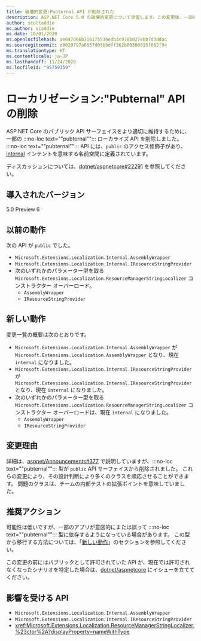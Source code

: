 ```yaml
---
title: 破壊的変更:Pubternal API が削除された
description: ASP.NET Core 5.0 の破壊的変更について学習します。この変更後、一部の Pubternal ローカライズ API が削除されました。
author: scottaddie
ms.author: scaddie
ms.date: 10/01/2020
ms.openlocfilehash: ae647d66b716175536edb3c978b027ebb7d3ddac
ms.sourcegitcommit: d8020797a6657d0fbbdff362b80300815f682f94
ms.translationtype: HT
ms.contentlocale: ja-JP
ms.lasthandoff: 11/24/2020
ms.locfileid: "95759359"
---
```

# <a name="localization-pubternal-apis-removed"></a>ローカリゼーション:"Pubternal" API の削除

ASP.NET Core のパブリック API サーフェイスをより適切に維持するために、一部の :::no-loc text="\"pubternal\""::: ローカライズ API を削除しました。 :::no-loc text="\"pubternal\""::: API には、`public` のアクセス修飾子があり、[internal](../../../../csharp/language-reference/keywords/internal.md) インテントを意味する名前空間に定義されています。

ディスカッションについては、[dotnet/aspnetcore#22291](https://github.com/dotnet/aspnetcore/issues/22291) を参照してください。

## <a name="version-introduced"></a>導入されたバージョン

5.0 Preview 6

## <a name="old-behavior"></a>以前の動作

次の API が `public` でした。

- `Microsoft.Extensions.Localization.Internal.AssemblyWrapper`
- `Microsoft.Extensions.Localization.Internal.IResourceStringProvider`
- 次のいずれかのパラメーター型を取る `Microsoft.Extensions.Localization.ResourceManagerStringLocalizer` コンストラクター オーバーロード。
  - `AssemblyWrapper`
  - `IResourceStringProvider`

## <a name="new-behavior"></a>新しい動作

変更一覧の概要は次のとおりです。

- `Microsoft.Extensions.Localization.Internal.AssemblyWrapper` が `Microsoft.Extensions.Localization.AssemblyWrapper` となり、現在 `internal` になりました。
- `Microsoft.Extensions.Localization.Internal.IResourceStringProvider` が `Microsoft.Extensions.Localization.Internal.IResourceStringProvider` となり、現在 `internal` になりました。
- 次のいずれかのパラメーター型を取る `Microsoft.Extensions.Localization.ResourceManagerStringLocalizer` コンストラクター オーバーロードは、現在 `internal` になりました。
  - `AssemblyWrapper`
  - `IResourceStringProvider`

## <a name="reason-for-change"></a>変更理由

詳細は、[aspnet/Announcements#377](https://github.com/aspnet/Announcements/issues/377#issue-473651882) で説明していますが、:::no-loc text="\"pubternal\""::: 型が `public` API サーフェイスから削除されました。 これらの変更により、その設計判断により多くのクラスを順応させることができます。 問題のクラスは、チームの内部テストの拡張ポイントを意味していました。

## <a name="recommended-action"></a>推奨アクション

可能性は低いですが、一部のアプリが意図的にまたは誤って :::no-loc text="\"pubternal\""::: 型に依存するようになっている場合があります。 この型から移行する方法については、「[新しい動作](#new-behavior)」のセクションを参照してください。

この変更の前にはパブリックとして許可されていた API が、現在では許可されなくなったシナリオを特定した場合は、[dotnet/aspnetcore](https://github.com/dotnet/aspnetcore/issues) にイシューを立ててください。

## <a name="affected-apis"></a>影響を受ける API

- `Microsoft.Extensions.Localization.Internal.AssemblyWrapper`
- `Microsoft.Extensions.Localization.Internal.IResourceStringProvider`
- <xref:Microsoft.Extensions.Localization.ResourceManagerStringLocalizer.%23ctor%2A?displayProperty=nameWithType>

<!--

### Category

ASP.NET Core

### Affected APIs

- `T:Microsoft.Extensions.Localization.Internal.AssemblyWrapper`
- `T:Microsoft.Extensions.Localization.Internal.IResourceStringProvider`
- `Overload:Microsoft.Extensions.Localization.ResourceManagerStringLocalizer.#ctor`

-->

